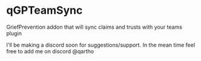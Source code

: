 # qGPTeamSync
GriefPrevention addon that will sync claims and trusts with your teams plugin

I'll be making a discord soon for suggestions/support. In the mean time feel free to add me on discord @qartho
